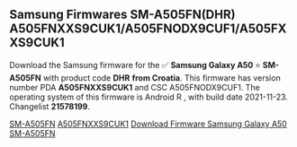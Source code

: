 <h2>Samsung Firmwares SM-A505FN(DHR) A505FNXXS9CUK1/A505FNODX9CUF1/A505FXXS9CUK1</h2>
Download the Samsung firmware for the ✅ <strong>Samsung Galaxy A50 </strong> ⭐ <strong>SM-A505FN</strong> with product code <strong>DHR</strong> <strong> from Croatia</strong>. This firmware has version number PDA <strong>A505FNXXS9CUK1</strong> and CSC A505FNODX9CUF1. The operating system of this firmware is Android R , with build date 2021-11-23. Changelist <strong>21578199</strong>.


[SM-A505FN](https://samfirm.shop/samsung/model/SM-A505FN)
[A505FNXXS9CUK1](https://samfirm.shop/samsung/pda/A505FNXXS9CUK1)
[Download Firmware Samsung Galaxy A50 SM-A505FN](https://samfirm.shop/samsung/firmware/476577)
